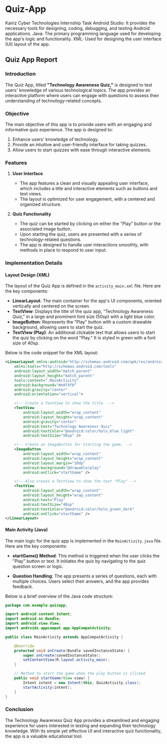 # Quiz-App
Kairiz Cyber Technologies Internship Task
Android Studio: It provides the necessary tools for designing, coding, debugging, and testing Android applications.  Java: The primary programming language used for developing the app's logic and functionality.  XML: Used for designing the user interface (UI) layout of the app.

## Quiz App Report

### Introduction

The Quiz App, titled **"Technology Awareness Quiz,"** is designed to test users' knowledge of various technological topics. The app provides an interactive platform where users can engage with questions to assess their understanding of technology-related concepts.

### Objective

The main objective of this app is to provide users with an engaging and informative quiz experience. The app is designed to:

1. Enhance users' knowledge of technology.
2. Provide an intuitive and user-friendly interface for taking quizzes.
3. Allow users to start quizzes with ease through interactive elements.

### Features

1. **User Interface**
   - The app features a clean and visually appealing user interface, which includes a title and interactive elements such as buttons and text views.
   - The layout is optimized for user engagement, with a centered and organized structure.

2. **Quiz Functionality**
   - The quiz can be started by clicking on either the "Play" button or the associated image button.
   - Upon starting the quiz, users are presented with a series of technology-related questions.
   - The app is designed to handle user interactions smoothly, with methods in place to respond to user input.

### Implementation Details

#### Layout Design (XML)

The layout of the Quiz App is defined in the `activity_main.xml` file. Here are the key components:

- **LinearLayout**: The main container for the app's UI components, oriented vertically and centered on the screen.
- **TextView**: Displays the title of the quiz app, "Technology Awareness Quiz," in a large and prominent font size (50sp) with a light blue color.
- **ImageButton**: Represents the "Play" button with a custom drawable background, allowing users to start the quiz.
- **TextView (Play)**: An additional clickable text that allows users to start the quiz by clicking on the word "Play." It is styled in green with a font size of 40sp.

Below is the code snippet for the XML layout:

```xml
<LinearLayout xmlns:android="http://schemas.android.com/apk/res/android"
    xmlns:tools="http://schemas.android.com/tools"
    android:layout_width="match_parent"
    android:layout_height="match_parent"
    tools:context=".MainActivity"
    android:background="#e8f4f8"
    android:gravity="center"
    android:orientation="vertical">

    <!-- Create a TextView to show the title. -->
    <TextView
        android:layout_width="wrap_content"
        android:layout_height="wrap_content"
        android:gravity="center"
        android:text="Technology Awareness Quiz"
        android:textColor="@android:color/holo_blue_light"
        android:textSize="50sp" />

    <!-- Create an ImageButton for starting the game. -->
    <ImageButton
        android:layout_width="wrap_content"
        android:layout_height="wrap_content"
        android:layout_margin="10dp"
        android:background="@drawable/play"
        android:onClick="startGame" />

    <!-- Also create a TextView to show the text "Play" -->
    <TextView
        android:layout_width="wrap_content"
        android:layout_height="wrap_content"
        android:text="Play"
        android:textSize="40sp"
        android:textColor="@android:color/holo_green_dark"
        android:onClick="startGame" />
</LinearLayout>
```

#### Main Activity (Java)

The main logic for the quiz app is implemented in the `MainActivity.java` file. Here are the key components:

- **startGame() Method**: This method is triggered when the user clicks the "Play" button or text. It initiates the quiz by navigating to the quiz question screen or logic.

- **Question Handling**: The app presents a series of questions, each with multiple choices. Users select their answers, and the app provides feedback.

Below is a brief overview of the Java code structure:

```java
package com.example.quizapp;

import android.content.Intent;
import android.os.Bundle;
import android.view.View;
import androidx.appcompat.app.AppCompatActivity;

public class MainActivity extends AppCompatActivity {

    @Override
    protected void onCreate(Bundle savedInstanceState) {
        super.onCreate(savedInstanceState);
        setContentView(R.layout.activity_main);
    }

    // Method to start the game when the play button is clicked
    public void startGame(View view) {
        Intent intent = new Intent(this, QuizActivity.class);
        startActivity(intent);
    }
}
```

### Conclusion

The Technology Awareness Quiz App provides a streamlined and engaging experience for users interested in testing and expanding their technology knowledge. With its simple yet effective UI and interactive quiz functionality, the app is a valuable educational tool.

